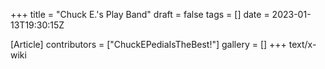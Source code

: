+++
title = "Chuck E.'s Play Band"
draft = false
tags = []
date = 2023-01-13T19:30:15Z

[Article]
contributors = ["ChuckEPediaIsTheBest!"]
gallery = []
+++
text/x-wiki